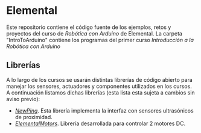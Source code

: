 # Elemental
Este repositorio contiene el código fuente de los ejemplos, retos y proyectos del curso de *Robótica con Arduino* de Elemental.
La carpeta "IntroToArduino" contiene los programas del primer curso *Introducción a la Robótica con Arduino*

## Librerías
A lo largo de los cursos se usarán distintas librerías de código abierto para manejar los sensores, actuadores y componentes utilizados en los cursos. 
A continuación listamos dichas librerías (esta lista esta sujeta a cambios sin aviso previo):
  - [*NewPing*](http://playground.arduino.cc/Code/NewPing). Esta librería implementa la interfaz con sensores ultrasónicos de proximidad.
  - [*ElementalMotors*](../libraries/Elemental). Librería desarrollada para controlar 2 motores DC.


